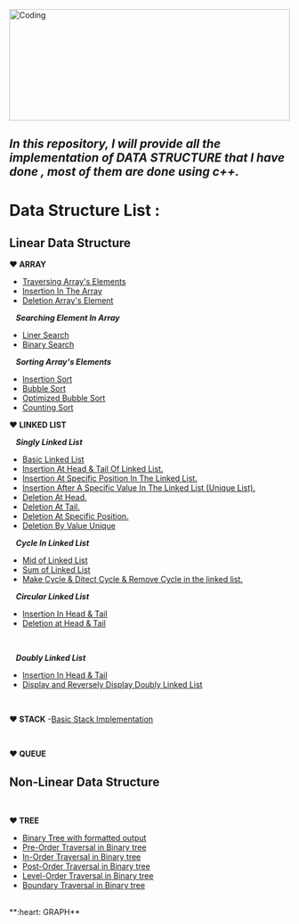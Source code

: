 <img align="center" width="100%" height="200" alt="Coding" src="https://i.ibb.co/pw2pzCk/datastructure.png">

## ***In this repository, I will provide all the implementation of DATA STRUCTURE that I have done , most of them are done using c++.***

# Data Structure List : 

## **Linear Data Structure**
 **:heart: ARRAY**
 - [Traversing Array's Elements](https://github.com/Masum-SM/Data_Structure/blob/main/Array_Traverse_Insert_Delete/Traversing.cpp)
 - [Insertion In The Array](https://github.com/Masum-SM/Data_Structure/blob/main/Array_Traverse_Insert_Delete/Insertion.cpp)
 - [Deletion Array's Element](https://github.com/Masum-SM/Data_Structure/blob/main/Array_Traverse_Insert_Delete/Insertion.cpp)
 
 &nbsp;&nbsp; ***Searching Element In Array***
- [Liner Search](https://github.com/Masum-SM/Data_Structure/blob/main/Application_Of_Array/liner_search.cpp)
- [Binary Search](https://github.com/Masum-SM/Data_Structure/blob/main/Application_Of_Array/Binary_search.cpp)

&nbsp;&nbsp; ***Sorting Array's Elements***
- [Insertion Sort](https://github.com/Masum-SM/Data_Structure/blob/main/Application_Of_Array/Insertion_sort.cpp)
- [Bubble Sort](https://github.com/Masum-SM/Data_Structure/blob/main/Application_Of_Array/bubble_sort.cpp)
- [Optimized Bubble Sort](https://github.com/Masum-SM/Data_Structure/blob/main/Application_Of_Array/bubble_sort_redundant_inner_itaretion.cpp)
- [Counting Sort](https://github.com/Masum-SM/Data_Structure/blob/main/Application_Of_Array/Counting_sort.cpp)

**:heart: LINKED LIST**

&nbsp;&nbsp; ***Singly Linked List***
- [Basic Linked List](https://github.com/Masum-SM/Data_Structure/blob/main/Linked_List/Basic_linked_list.cpp)
- [Insertion At Head & Tail Of Linked List.](https://github.com/Masum-SM/Data_Structure/blob/main/Linked_List/Insert_at_head_and_tail.cpp)
- [Insertion At Specific Position In The Linked List.](https://github.com/Masum-SM/Data_Structure/blob/main/Linked_List/inset_at_specific_position.cpp)
- [Insertion After A Specific Value In The Linked List (Unique List).](https://github.com/Masum-SM/Data_Structure/blob/main/Linked_List/Insertion_after_a_specific_value_unique.cpp)
- [Deletion At Head.](https://github.com/Masum-SM/Data_Structure/blob/main/Linked_List/Delete_At_Head.cpp)
- [Deletion At Tail.](https://github.com/Masum-SM/Data_Structure/blob/main/Linked_List/Delete_At_Tail.cpp)
- [Deletion At Specific Position.](https://github.com/Masum-SM/Data_Structure/blob/main/Linked_List/Deletion_at_Specific_Position.cpp)
- [Deletion By Value Unique](https://github.com/Masum-SM/Data_Structure/blob/main/Linked_List/Deletion_by_value_unique.cpp)


&nbsp;&nbsp; ***Cycle In Linked List***
- [Mid of Linked List](https://github.com/Masum-SM/Data_Structure/blob/main/Linked_List/Circular_Linked_List/mid_of_linked_list.cpp)
- [Sum of Linked List](https://github.com/Masum-SM/Data_Structure/blob/main/Linked_List/Circular_Linked_List/sum_of_linked_list.cpp)
- [Make Cycle & Ditect Cycle & Remove Cycle in the linked list.](https://github.com/Masum-SM/Data_Structure/blob/main/Linked_List/Circular_Linked_List/make_and_ditect_and_remove_cycle_in_linked_list.cpp)


&nbsp;&nbsp; ***Circular Linked List***
- [Insertion In Head & Tail](https://github.com/Masum-SM/Data_Structure/blob/main/Linked_List/Circular_Linked_List/Inset_at_head_and_Tail_In_CIRCULAR_Linked_list.cpp)
- [Deletion at Head & Tail](https://github.com/Masum-SM/Data_Structure/blob/main/Linked_List/Circular_Linked_List/Inset_at_head_and_Tail_In_CIRCULAR_Linked_list.cpp)
<br/>

&nbsp;&nbsp; ***Doubly Linked List***
- [Insertion In Head & Tail](https://github.com/Masum-SM/Data_Structure/blob/main/Linked_List/Doubly_Linked_List/inset_at_head_and_tail_Doubly_list.cpp)
- [Display and Reversely Display Doubly Linked List](https://github.com/Masum-SM/Data_Structure/blob/main/Linked_List/Doubly_Linked_List/inset_at_head_and_tail_Doubly_list.cpp) 
<br/>

**:heart: STACK**
 -[Basic Stack Implementation](https://github.com/Masum-SM/Data_Structure/tree/main/Stack/Header_File)

<br/>

**:heart: QUEUE**





## **Non-Linear Data Structure**
<br/>

**:heart: TREE**
- [Binary Tree with formatted output](https://github.com/Masum-SM/Data_Structure/blob/main/Tree/binary_tree_formatted_output.cpp)
- [Pre-Order Traversal in Binary tree](https://github.com/Masum-SM/Data_Structure/blob/main/Tree/pre_Order_traversal.cpp)
- [In-Order Traversal in Binary tree](https://github.com/Masum-SM/Data_Structure/blob/main/Tree/In_order_traversal.cpp)
- [Post-Order Traversal in Binary tree](https://github.com/Masum-SM/Data_Structure/blob/main/Tree/post_Order_Traversal.cpp)
- [Level-Order Traversal in Binary tree](https://github.com/Masum-SM/Data_Structure/blob/main/Tree/level_traverse.cpp)
- [Boundary Traversal in Binary tree](https://github.com/Masum-SM/Data_Structure/blob/main/Tree/Boundary_traversal.cpp)

<br/>
**:heart: GRAPH**
